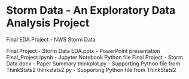 # Storm Data - An Exploratory Data Analysis Project
Final EDA Project - NWS Storm Data

Final Project - Storm Data EDA.pptx - PowerPoint presentation
Final_Project.ipynb - Jupyter Notebook Python file
Final Project - Storm Data.docx - Paper Summary
thinkplot.py - Supporting Python file from ThinkStats2
thinkstats2.py - Supporting Python file from ThinkStats2
